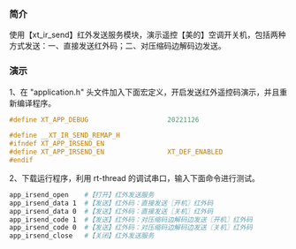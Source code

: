 ﻿<!-- +++
author = "XT"
comments = false
date  = "2022-11-26"
draft = false
share = false
image = ""
menu  = ""
slug  = ""
title = "发送红外遥控码演示"
+++ -->

### 简介

使用【xt_ir_send】红外发送服务模块，演示遥控【美的】空调开关机，包括两种方式发送：一、直接发送红外码；二、对压缩码边解码边发送。

### 演示

1、在 "application.h" 头文件加入下面宏定义，开启发送红外遥控码演示，并且重新编译程序。

```c
#define XT_APP_DEBUG                    20221126                        /* 开启演示                     */

#define __XT_IR_SEND_REMAP_H
#ifndef XT_APP_IRSEND_EN
#define XT_APP_IRSEND_EN                XT_DEF_ENABLED                  /* 红外遥控发送服务模块         */
#endif
```

2、下载运行程序，利用 rt-thread 的调试串口，输入下面命令进行测试。

```bash
app_irsend_open    #【打开】红外发送服务
app_irsend_data 1  #【发送】红外码：直接发送〖开机〗红外码
app_irsend_data 0  #【发送】红外码：直接发送〖关机〗红外码
app_irsend_code 1  #【发送】红外码：对压缩码边解码边发送〖开机〗红外码
app_irsend_code 0  #【发送】红外码：对压缩码边解码边发送〖关机〗红外码
app_irsend_close   #【关闭】红外发送服务
```
